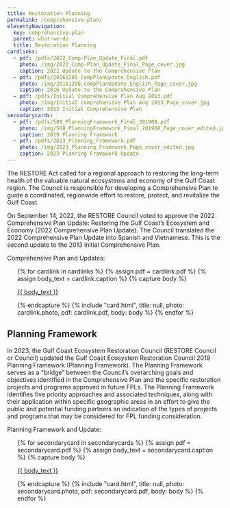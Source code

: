 ```yaml
---
title: Restoration Planning
permalink: /comprehensive-plan/
eleventyNavigation:
  key: comprehensive-plan
  parent: what-we-do
  title: Restoration Planning
cardlinks:
  - pdf: /pdfs/2022_Comp-Plan_Update_Final.pdf
    photo: /img/2022_Comp-Plan_Update_Final_Page_cover.jpg
    caption: 2022 Update to the Comprehensive Plan
  - pdf: /pdfs/20161208_CompPlanUpdate_English.pdf
    photo: /img/20161208_CompPlanUpdate_English_Page_cover.jpg
    caption: 2016 Update to the Comprehensive Plan
  - pdf: /pdfs/Initial Comprehensive Plan Aug 2013.pdf
    photo: /img/Initial Comprehensive Plan Aug 2013_Page_cover.jpg
    caption: 2013 Initial Comprehensive Plan
secondarycards:
  - pdf: /pdfs/508_PlanningFramework_Final_201908.pdf
    photo: /img/508_PlanningFramework_Final_201908_Page_cover_edited.jpg
    caption: 2019 Planning Framework
  - pdf: /pdfs/2023_Planning_Framework.pdf
    photo: /img/2023_Planning_Framework_Page_cover_edited.jpg
    caption: 2023 Planning Framework Update
---
```


The RESTORE Act called for a regional approach to restoring the long-term health of the valuable natural ecosystems and economy of the Gulf Coast region. The Council is responsible for developing a Comprehensive Plan to guide a coordinated, regionwide effort to restore, protect, and revitalize the Gulf Coast.

On September 14, 2022, the RESTORE Council voted to approve the 2022 Comprehensive Plan Update: Restoring the Gulf Coast’s Ecosystem and Economy (2022 Comprehensive Plan Update). The Council translated the 2022 Comprehensive Plan Update into Spanish and Vietnamese. This is the second update to the 2013 Initial Comprehensive Plan.

Comprehensive Plan and Updates:
<p>
<ul class="usa-card-group">
{% for cardlink in cardlinks %}
  {% assign pdf = cardlink.pdf %}
  {% assign body_text = cardlink.caption %}
  {% capture body %}
    <p><a href="{{ pdf }}" target="_blank">{{ body_text }}</a></p>
  {% endcapture %}
  {% include "card.html", title: null, photo: cardlink.photo, pdf: cardlink.pdf, body: body %}
{% endfor %}
</ul>  
</p>

## Planning Framework

In 2023, the Gulf Coast Ecosystem Restoration Council (RESTORE Council or Council) updated the Gulf Coast Ecosystem Restoration Council 2019 Planning Framework (Planning Framework). The Planning Framework serves as a “bridge” between the Council’s overarching goals and objectives identified in the Comprehensive Plan and the specific restoration projects and programs approved in future FPLs. The Planning Framework identifies five priority approaches and associated techniques, along with their application within specific geographic areas in an effort to give the public and potential funding partners an indication of the types of projects and programs that may be considered for FPL funding consideration.

Planning Framework and Update:
<p>
<ul class="usa-card-group">
{% for secondarycard in secondarycards %}
  {% assign pdf = secondarycard.pdf %}
  {% assign body_text = secondarycard.caption %}
  {% capture body %}<p><a href="{{ pdf }}" target="_blank">{{ body_text }}</a></p>{% endcapture %}
  {% include "card.html", title: null, photo: secondarycard.photo, pdf: secondarycard.pdf, body: body %}
{% endfor %}
</ul>  
</p>

